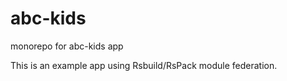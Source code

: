 # abc-kids

monorepo for abc-kids app

This is an example app using Rsbuild/RsPack module federation.
